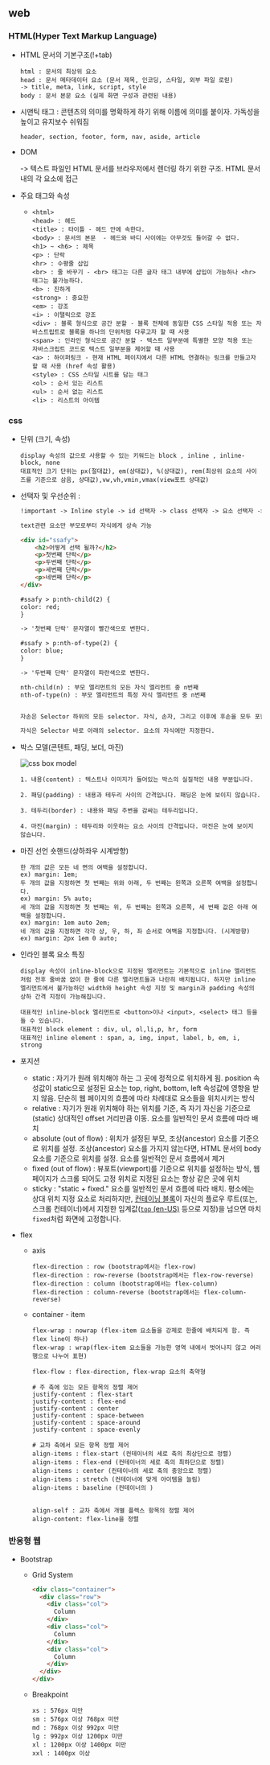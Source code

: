 ## web



### HTML(Hyper Text Markup Language)

- HTML 문서의 기본구조(!+tab)

  ```
  html : 문서의 최상위 요소
  head : 문서 메타데이터 요소 (문서 제목, 인코딩, 스타일, 외부 파일 로릳)
  -> title, meta, link, script, style
  body : 문서 본문 요소 (실제 화면 구성과 관련된 내용)
  ```

  

  

- 시맨틱 태그 : 콘텐츠의 의미를 명확하게 하기 위해 이름에 의미를 붙이자.  가독성을 높이고 유지보수 쉬워짐

  ```
  header, section, footer, form, nav, aside, article
  ```

- DOM

  -> 텍스트 파일인 HTML 문서를 브라우저에서 렌더링 하기 위한 구조. HTML 문서 내의 각 요소에 접근

- 주요 태그와 속성
  
  - ```
    <html>
    <head> : 헤드
    <title> : 타이틀 - 헤드 안에 속한다.
    <body> : 문서의 본문  - 헤드와 바디 사이에는 아무것도 들어갈 수 없다. 
    <h1> ~ <h6> : 제목
    <p> : 단락
    <hr> : 수평줄 삽입
    <br> : 줄 바꾸기 - <br> 태그는 다른 글자 태그 내부에 삽입이 가능하나 <hr> 태그는 불가능하다. 
    <b> : 진하게
    <strong> : 중요한
    <em> : 강조
    <i> : 이탤릭으로 강조
    <div> : 블록 형식으로 공간 분할 - 블록 전체에 동일한 CSS 스타일 적용 또는 자바스트립트로 블록을 하나의 단위처럼 다루고자 할 때 사용 
    <span> : 인라인 형식으로 공간 분할 - 텍스트 일부분에 특별한 모양 적용 또는 자바스크립트 코드로 텍스트 일부분을 제어할 때 사용 
    <a> : 하이퍼링크 - 현재 HTML 페이지에서 다른 HTML 연결하는 링크를 만들고자 할 때 사용 (href 속성 활용)
    <style> : CSS 스타일 시트를 담는 태그 
    <ol> : 순서 있는 리스트 
    <ul> : 순서 없는 리스트
    <li> : 리스트의 아이템 
    ```
  

### css

- 단위 (크기, 속성)

  ```
  display 속성의 값으로 사용할 수 있는 키워드는 block , inline , inline-block, none
  대표적인 크기 단위는 px(절대값), em(상대값), %(상대값), rem(최상위 요소의 사이즈를 기준으로 삼음, 상대값),vw,vh,vmin,vmax(view포트 상대값)
  ```

  

- 선택자 및 우선순위 : 

  ```html
  !important -> Inline style -> id 선택자 -> class 선택자 -> 요소 선택자 -> 소스 순서
  
  text관련 요소만 부모로부터 자식에게 상속 가능
  
  <div id="ssafy">
      <h2>어떻게 선택 될까?</h2>
      <p>첫번째 단락</p>
      <p>두번째 단락</p>
      <p>세번째 단락</p>
      <p>네번째 단락</p>
  </div>
  
  #ssafy > p:nth-child(2) {
  color: red;
  }
  
  -> '첫번째 단락' 문자열이 빨간색으로 변한다.
  
  #ssafy > p:nth-of-type(2) {
  color: blue;
  }
  
  -> '두번째 단락' 문자열이 파란색으로 변한다.
  
  nth-child(n) : 부모 엘리먼트의 모든 자식 엘리먼트 중 n번째
  nth-of-type(n) : 부모 엘리먼트의 특정 자식 엘리먼트 중 n번째
  
  
  자손은 Selector 하위의 모든 selector. 자식, 손자, 그리고 이후에 후손을 모두 포함
  
  자식은 Selector 바로 아래의 selector. 요소의 자식에만 지정한다.
  ```

- 박스 모델(콘텐트, 패딩, 보더, 마진)

  ![css box model](http://www.tcpschool.com/lectures/img_css_boxmodel.png)

  ```
  1. 내용(content) : 텍스트나 이미지가 들어있는 박스의 실질적인 내용 부분입니다.
  
  2. 패딩(padding) : 내용과 테두리 사이의 간격입니다. 패딩은 눈에 보이지 않습니다.
  
  3. 테두리(border) : 내용와 패딩 주변을 감싸는 테두리입니다.
  
  4. 마진(margin) : 테두리와 이웃하는 요소 사이의 간격입니다. 마진은 눈에 보이지 않습니다.
  ```

  

- 마진 선언 숏핸드(상하좌우 시계방향)

  ```
  한 개의 값은 모든 네 면의 여백을 설정합니다.
  ex) margin: 1em;
  두 개의 값을 지정하면 첫 번째는 위와 아래, 두 번째는 왼쪽과 오른쪽 여백을 설정합니다.
  ex) margin: 5% auto;
  세 개의 값을 지정하면 첫 번째는 위, 두 번째는 왼쪽과 오른쪽, 세 번째 값은 아래 여백을 설정합니다.
  ex) margin: 1em auto 2em;
  네 개의 값을 지정하면 각각 상, 우, 하, 좌 순서로 여백을 지정합니다. (시계방향)
  ex) margin: 2px 1em 0 auto;
  ```

- 인라인 블록 요소 특징

  ```
  display 속성이 inline-block으로 지정된 엘리먼트는 기본적으로 inline 엘리먼트처럼 전후 줄바꿈 없이 한 줄에 다른 엘리먼트들과 나란히 배치됩니다. 하지만 inline 엘리먼트에서 불가능하던 width와 height 속성 지정 및 margin과 padding 속성의 상하 간격 지정이 가능해집니다.
  
  대표적인 inline-block 엘리먼트로 <button>이나 <input>, <select> 태그 등을 들 수 있습니다.
  대표적인 block element : div, ul, ol,li,p, hr, form
  대표적인 inline element : span, a, img, input, label, b, em, i, strong
  ```

  

- 포지션
  - static : 자기가 원래 위치해야 하는 그 곳에 정적으로 위치하게 됨. position 속성값이 static으로 설정된 요소는 top, right, bottom, left 속성값에 영향을 받지 않음.  단순히 웹 페이지의 흐름에 따라 차례대로 요소들을 위치시키는 방식
  - relative : 자기가 원래 위치해야 하는 위치를 기준, 즉 자기 자신을 기준으로(static) 상대적인 offset 거리만큼 이동. 요소를 일반적인 문서 흐름에 따라 배치
  - absolute (out of flow) : 위치가 설정된 부모, 조상(ancestor) 요소를 기준으로 위치를 설정. 조상(ancestor) 요소를 가지지 않는다면, HTML 문서의 body 요소를 기준으로 위치를 설정. 요소를 일반적인 문서 흐름에서 제거
  - fixed (out of flow) : 뷰포트(viewport)를 기준으로 위치를 설정하는 방식, 웹 페이지가 스크롤 되어도 고정 위치로 지정된 요소는 항상 같은 곳에 위치
  - sticky : "static + fixed." 요소를 일반적인 문서 흐름에 따라 배치. 평소에는 상대 위치 지정 요소로 처리하지만, [컨테이닝 블록](https://developer.mozilla.org/ko/docs/Web/CSS/Containing_block)이 자신의 플로우 루트(또는, 스크롤 컨테이너)에서 지정한 임계값([`top` (en-US)](https://developer.mozilla.org/en-US/docs/Web/CSS/top) 등으로 지정)을 넘으면 마치 `fixed`처럼 화면에 고정합니다.
  
- flex
  - axis
  
    ```
    flex-direction : row (bootstrap에서는 flex-row)
    flex-direction : row-reverse (bootstrap에서는 flex-row-reverse)
    flex-direction : column (bootstrap에서는 flex-column)
    flex-direction : column-reverse (bootstrap에서는 flex-column-reverse)
    ```
  
  - container - item
  
    ```
    flex-wrap : nowrap (flex-item 요소들을 강제로 한줄에 배치되게 함. 즉 flex line이 하나)
    flex-wrap : wrap(flex-item 요소들을 가능한 영역 내에서 벗어나지 않고 여러행으로 나누어 표현)
    
    flex-flow : flex-direction, flex-wrap 요소의 축약형
    
    # 주 축에 있는 모든 항목의 정렬 제어
    justify-content : flex-start
    justify-content : flex-end
    justify-content : center
    justify-content : space-between
    justify-content : space-around
    justify-content : space-evenly
    
    # 교차 축에서 모든 항목 정렬 제어
    align-items : flex-start (컨테이너의 세로 축의 최상단으로 정렬)
    align-items : flex-end (컨테이너의 세로 축의 최하단으로 정렬)
    align-items : center (컨테이너의 세로 축의 중앙으로 정렬) 
    align-items : stretch (컨테이너에 맞게 아이템을 늘림)
    align-items : baseline (컨테이너의 )
    
    
    align-self : 교차 축에서 개별 플렉스 항목의 정렬 제어
    align-content: flex-line을 정렬 
    ```

### 반응형 웹

- Bootstrap
  - Grid System
  
    ```html
    <div class="container">
      <div class="row">
        <div class="col">
          Column
        </div>
        <div class="col">
          Column
        </div>
        <div class="col">
          Column
        </div>
      </div>
    </div>
    ```
  
    
  
  - Breakpoint
  
    ```
    xs : 576px 미만
    sm : 576px 이상 768px 미만
    md : 768px 이상 992px 미만
    lg : 992px 이상 1200px 미만
    xl : 1200px 이상 1400px 미만
    xxl : 1400px 이상
    ```
  
    
